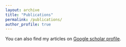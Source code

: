 ```yaml
---
layout: archive
title: "Publications"
permalink: /publications/
author_profile: true
---
```


<style>
body {
text-align: justify}
</style>

You can also find my articles on [Google scholar profile](https://scholar.google.com/citations?user=D7z8d5sAAAAJ&hl=en).

<script src="https://bibbase.org/show?bib=https%3A%2F%2Fbibbase.org%2Fnetwork%2Ffiles%2F6uHuWCf6QHnY7Yrn8&noBootstrap=1&jsonp=1"></script>




